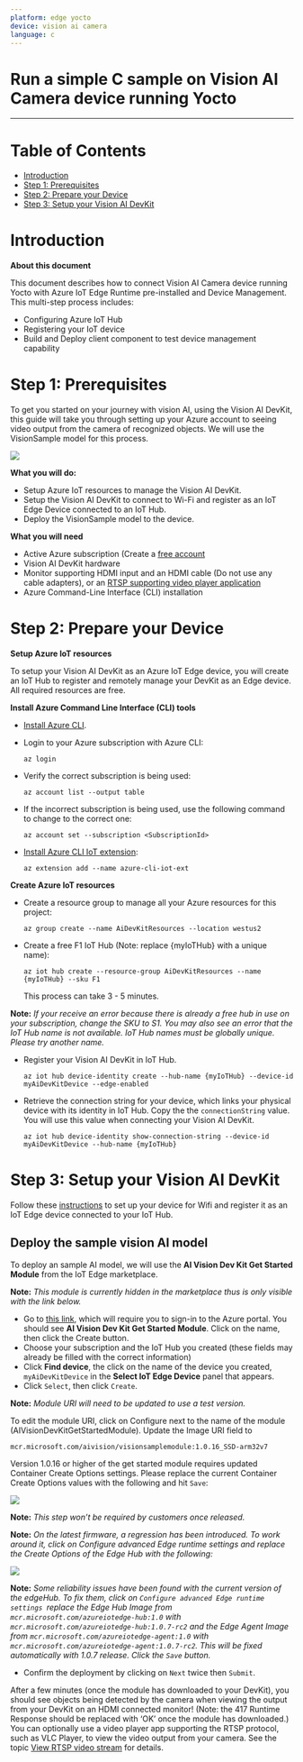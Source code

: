 ```yaml
---
platform: edge yocto
device: vision ai camera
language: c
---
```


Run a simple C sample on Vision AI Camera device running Yocto
===
---

# Table of Contents

-   [Introduction](#Introduction)
-   [Step 1: Prerequisites](#Prerequisites)
-   [Step 2: Prepare your Device](#PrepareDevice)
-   [Step 3: Setup your Vision AI DevKit](#Setup)

<a name="Introduction"></a>
# Introduction

**About this document**

This document describes how to connect Vision AI Camera device running Yocto with Azure IoT Edge Runtime pre-installed and Device Management. This multi-step process includes:

-   Configuring Azure IoT Hub
-   Registering your IoT device
-   Build and Deploy client component to test device management capability 

<a name="Prerequisites"></a>
# Step 1: Prerequisites

To get you started on your journey with vision AI, using the Vision AI DevKit, this guide will take you through setting up your Azure account to seeing video output from the camera of recognized objects. We will use the VisionSample model for this process.

![](./media/vision-ai-camera/1.png)

**What you will do:**

-   Setup Azure IoT resources to manage the Vision AI DevKit.
-   Setup the Vision AI DevKit to connect to Wi-Fi and register as an IoT Edge Device connected to an IoT Hub.
-   Deploy the VisionSample model to the device.

**What you will need**

-   Active Azure subscription (Create a [free account](https://azure.microsoft.com/en-in/free/?WT.mc_id=A261C142F.)
-   Vision AI DevKit hardware
-   Monitor supporting HDMI input and an HDMI cable (Do not use any cable adapters), or an [RTSP supporting video player application](https://azure.github.io/Vision-AI-DevKit-Pages/docs/RTSP_stream/)
-   Azure Command-Line Interface (CLI) installation

<a name="PrepareDevice"></a>
# Step 2: Prepare your Device

**Setup Azure IoT resources**

To setup your Vision AI DevKit as an Azure IoT Edge device, you will create an IoT Hub to register and remotely manage your DevKit as an Edge device. All required resources are free.

**Install Azure Command Line Interface (CLI) tools**

-   [Install Azure CLI](https://docs.microsoft.com/en-us/cli/azure/install-azure-cli?view=azure-cli-latest).
-   Login to your Azure subscription with Azure CLI:

        az login

-   Verify the correct subscription is being used:

        az account list --output table

-   If the incorrect subscription is being used, use the following command to change to the correct one:

        az account set --subscription <SubscriptionId>

-   [Install Azure CLI IoT extension](https://github.com/Azure/azure-iot-cli-extension):

        az extension add --name azure-cli-iot-ext

**Create Azure IoT resources**

-   Create a resource group to manage all your Azure resources for this project:

        az group create --name AiDevKitResources --location westus2

-   Create a free F1 IoT Hub (Note: replace {myIoTHub} with a unique name):

        az iot hub create --resource-group AiDevKitResources --name {myIoTHub} --sku F1
 
    This process can take 3 - 5 minutes.

**Note:** *If your receive an error because there is already a free hub in use on your subscription, change the SKU to S1. You may also see an error that the IoT Hub name is not available. IoT Hub names must be globally unique. Please try another name.*

-   Register your Vision AI DevKit in IoT Hub.

        az iot hub device-identity create --hub-name {myIoTHub} --device-id myAiDevKitDevice --edge-enabled

-   Retrieve the connection string for your device, which links your physical device with its identity in IoT Hub. Copy the the `connectionString` value. You will use this value when connecting your Vision AI DevKit.

        az iot hub device-identity show-connection-string --device-id myAiDevKitDevice --hub-name {myIoTHub}

<a name="Setup"></a>
# Step 3: Setup your Vision AI DevKit

Follow these [instructions](https://azure.github.io/Vision-AI-DevKit-Pages/docs/Run_OOBE/#connect-the-vision-ai-dev-kit-hardware-to-your-azure-iot-hub) to set up your device for Wifi and register it as an IoT Edge device connected to your IoT Hub.

## Deploy the sample vision AI model

To deploy an sample AI model, we will use the **AI Vision Dev Kit Get Started Module** from the IoT Edge marketplace.

**Note:** *This module is currently hidden in the marketplace thus is only visible with the link below.*

-   Go to [this link](https://ms.portal.azure.com/?microsoft_azure_marketplace_ItemHideKey=AIDevKitPreview#blade/Microsoft_Azure_Marketplace/GalleryFeaturedMenuItemBlade/selectedMenuItemId/home/searchQuery/AI%20vision%20dev%20kit/resetMenuId/), which will require you to sign-in to the Azure portal. You should see **AI Vision Dev Kit Get Started Module**. Click on the name, then click the Create button.
-   Choose your subscription and the IoT Hub you created (these fields may already be filled with the correct information)
-   Click **Find device**, the click on the name of the device you created, `myAiDevKitDevice` in the **Select IoT Edge Device** panel that appears.
-   Click `Select`, then click `Create`.

**Note:** *Module URI will need to be updated to use a test version.*

   To edit the module URI, click on Configure next to the name of the module (AIVisionDevKitGetStartedModule). Update the Image URI field to 

    mcr.microsoft.com/aivision/visionsamplemodule:1.0.16_SSD-arm32v7

   Version 1.0.16 or higher of the get started module requires updated Container Create Options settings. Please replace the current Container Create Options values with the following and hit `Save`:

![](./media/vision-ai-camera/2.png)


**Note:** *This step won’t be required by customers once released.*

**Note:** *On the latest firmware, a regression has been introduced. To work around it, click on Configure advanced Edge runtime settings and replace the Create Options of the Edge Hub with the following:*

![](./media/vision-ai-camera/3.png)

**Note:** *Some reliability issues have been found with the current version of the edgeHub. To fix them, click on `Configure advanced Edge runtime settings `replace the Edge Hub Image from `mcr.microsoft.com/azureiotedge-hub:1.0` with `mcr.microsoft.com/azureiotedge-hub:1.0.7-rc2` and the Edge Agent Image from `mcr.microsoft.com/azureiotedge-agent:1.0` with `mcr.microsoft.com/azureiotedge-agent:1.0.7-rc2`. This will be fixed automatically with 1.0.7 release. Click the `Save` button.*

-   Confirm the deployment by clicking on `Next` twice then `Submit`.

After a few minutes (once the module has downloaded to your DevKit), you should see objects being detected by the camera when viewing the output from your DevKit on an HDMI connected monitor! (Note: the 417 Runtime Response should be replaced with ‘OK’ once the module has downloaded.) You can optionally use a video player app supporting the RTSP protocol, such as VLC Player, to view the video output from your camera. See the topic [View RTSP video stream](https://azure.github.io/Vision-AI-DevKit-Pages/docs/RTSP_stream/) for details.
